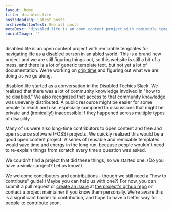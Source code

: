 ```yaml
---
layout: home
title: disabled.life
postsHeading: Latest posts
archiveButtonText: See all posts
metaDesc: 'disabled.life is an open content project with remixable templates for navigating life as a disabled person in an abled world'
socialImage: ''
---
```


disabled.life is an open content project with remixable templates for navigating life as a disabled person in an abled world. This is a brand new project and we are still figuring things out, so this website is still a bit of a mess, and there is a lot of generic template text, but not yet a lot of documentation. We're working on [crip time](https://dsq-sds.org/article/view/5824/4684) and figuring out what we are doing as we go along.

disabled.life started as a conversation in the Disabled Techies Slack. We realized that there was a lot of community knowledge involved in "how to be disabled." We also recognized that access to that community knowledge was unevenly distributed. A public resource might be easier for some people to reach and use, especially compared to discussions that might be private and (ironically!) inaccessible if they happened across multiple types of disability.

Many of us were also long-time contributors to open content and free and open source software (FOSS) projects. We quickly realized this would be a good open content project. A series of reusable and remixable templates would save time and energy in the long run, because people wouldn't need to re-explain things from scratch every time a question was asked.

We couldn't find a project that did these things, so we started one. (Do you have a similar project? Let us know!)

We welcome contributors and contributions - though we still need a "how to contribute" guide! (Maybe you can help us with one?) For now, you can submit a pull request or [create an issue](https://github.com/disabledlife/disabledlife/issues) at [the project's github repo](https://github.com/disabledlife/disabledlife) or contact a project maintainer if you know them personally. We're aware this is a significant barrier to contribution, and hope to have a better way for people to contribute soon.
